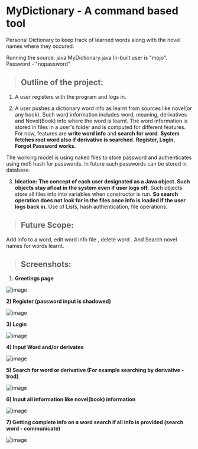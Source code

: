 # MyDictionary - A command based tool
Personal Dictionary to keep track of learned words along with the novel names where they occured. 


Running the source: java MyDictionary.java
In-built user is "mojo". Password - "nopassword"

>## Outline of the project:
1) A user registers with the program and logs in.

2) A user pushes a dictionary word info as learnt from sources like novel(or any book). Such word information includes word, meaning, derivatives and Novel(Book) info where the word is learnt. The word information is stored in files in a user's folder and is computed for different features. 
  For now, features are **write word info** and **search for word**. **System fetches root word also if derivative is searched.**
  **Register, Login, Forgot Password works.**
  
  The working model is using naked files to store password and authenticates using md5 hash for passwords. In future such passwords can be stored in database.

3) **Ideation:** **The concept of each user designated as a Java object. Such objects stay afloat in the system even if user logs off.** Such objects store all files info into variables when constructor is run. **So search operation does not look for in the files once info is loaded if the user logs back in.** Use of Lists, hash authentication, file operations.

>## Future Scope:
Add info to a word, edit word info file , delete word . And Search novel names for words learnt.


>## Screenshots:
1) **Greetings page**

![image](https://user-images.githubusercontent.com/26901597/205211400-8b36a9cb-7734-4bb0-aa2a-c1047e195fc9.png)

**2) Register (password input is shadowed)**

![image](https://user-images.githubusercontent.com/26901597/205211679-929a6e48-6bd7-44fb-8e41-43699ece0cbd.png)

**3) Login**

![image](https://user-images.githubusercontent.com/26901597/205211841-613816e5-0528-4191-bae7-a03b2bd4ae67.png)

**4) Input Word and/or derivates**

![image](https://user-images.githubusercontent.com/26901597/205216327-ce1b2efe-de9d-4194-b997-321727f8b51b.png)

**5) Search for word or derivative (For example searching by derivative - trod)**

![image](https://user-images.githubusercontent.com/26901597/205216590-5a61f3c3-d624-4f9f-8403-a8e1d6021bcb.png)

**6) Input all information like novel(book) information**

![image](https://user-images.githubusercontent.com/26901597/205217239-2165ab53-ccfb-43c3-b962-8208f82250fe.png)

**7) Getting complete info on a word search if all info is provided (search word - communicate)**

![image](https://user-images.githubusercontent.com/26901597/205217461-fb9e0813-9530-43e8-aa20-ad0e4e79eb16.png)










